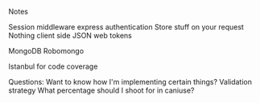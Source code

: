 Notes

Session middleware express authentication
Store stuff on your request
Nothing client side
JSON web tokens


MongoDB
    Robomongo

Istanbul for code coverage

Questions:
    Want to know how I'm implementing certain things?
    Validation strategy
    What percentage should I shoot for in caniuse?
